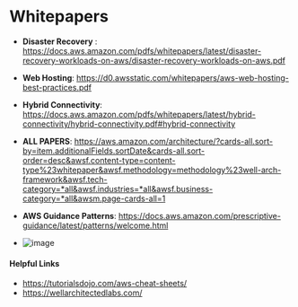 # Whitepapers

- **Disaster Recovery** : https://docs.aws.amazon.com/pdfs/whitepapers/latest/disaster-recovery-workloads-on-aws/disaster-recovery-workloads-on-aws.pdf
- **Web Hosting**: https://d0.awsstatic.com/whitepapers/aws-web-hosting-best-practices.pdf
- **Hybrid Connectivity**: https://docs.aws.amazon.com/pdfs/whitepapers/latest/hybrid-connectivity/hybrid-connectivity.pdf#hybrid-connectivity
- **ALL PAPERS**: https://aws.amazon.com/architecture/?cards-all.sort-by=item.additionalFields.sortDate&cards-all.sort-order=desc&awsf.content-type=content-type%23whitepaper&awsf.methodology=methodology%23well-arch-framework&awsf.tech-category=*all&awsf.industries=*all&awsf.business-category=*all&awsm.page-cards-all=1
- **AWS Guidance Patterns**: https://docs.aws.amazon.com/prescriptive-guidance/latest/patterns/welcome.html 

- ![image](https://github.com/cskarthik22/Notes/assets/38231831/d0e394ab-cc4b-4aac-bd8b-318ab763e132)


#### Helpful Links
- https://tutorialsdojo.com/aws-cheat-sheets/
- https://wellarchitectedlabs.com/
